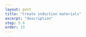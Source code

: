 ```yaml
---
layout: post
title: "Create induction materials"
excerpt: "description"
step: 5.4
order: 13
---
```


